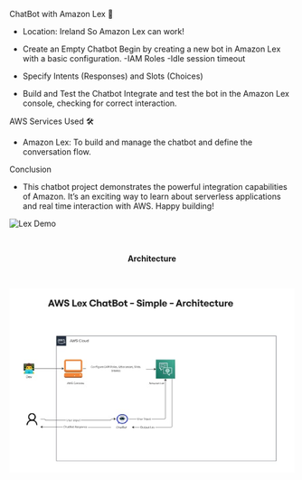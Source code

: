 ChatBot with Amazon Lex 🤖

- Location: Ireland 
So Amazon Lex can work!


- Create an Empty Chatbot
Begin by creating a new bot in Amazon Lex with a basic configuration.
-IAM Roles
-Idle session timeout


- Specify Intents (Responses) and Slots (Choices)


- Build and Test the Chatbot
Integrate and test the bot in the Amazon Lex console, checking for correct interaction.



AWS Services Used 🛠
- Amazon Lex: To build and manage the chatbot and define the conversation flow.



Conclusion
- This chatbot project demonstrates the powerful integration capabilities of Amazon. It’s an exciting way to learn about serverless applications and real time interaction with AWS. Happy building!


![Lex Demo](AWSChatBot-Lex-Vog-gif/AmazonLex.gif)

<br><p align="center"><b>Architecture</b></p><br>

![Image Description](Architecture/Architecture.jpeg)




